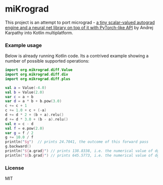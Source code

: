 # miKrograd

This project is an attempt to port micrograd - [a tiny scalar-valued autograd engine and a neural net library on top of it with PyTorch-like API](https://github.com/karpathy/micrograd) by Andrej Karpathy into Kotlin multiplatform.

### Example usage

Below is already running Kotlin code. Its a contrived example showing a number of possible supported operations:

```kotlin
import org.mikrograd.diff.Value
import org.mikrograd.diff.div
import org.mikrograd.diff.plus

val a = Value(-4.0)
val b = Value(2.0)
var c = a + b
var d = a * b + b.pow(3.0)
c += c + 1
c += 1.0 + c + (-a)
d += d * 2 + (b + a).relu()
d += d * 3.0 + (b - a).relu()
val e = c - d
val f = e.pow(2.0)
var g = f / 2
g += 10.0 / f
println("$g")  // prints 24.7041, the outcome of this forward pass
g.backward()
println("${a.grad}") // prints 138.8338, i.e. the numerical value of dg/da
println("${b.grad}") // prints 645.5773, i.e. the numerical value of dg/db```
```

### License

MIT
